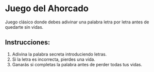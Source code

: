 # Juego del Ahorcado

Juego clásico donde debes adivinar una palabra letra por letra antes de quedarte sin vidas.

## Instrucciones:
1. Adivina la palabra secreta introduciendo letras.
2. Si la letra es incorrecta, pierdes una vida.
3. Ganarás si completas la palabra antes de perder todas tus vidas.